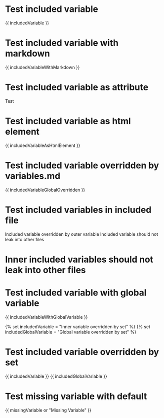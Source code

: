 # Test included variable
{{ includedVariable }}

# Test included variable with markdown
{{ includedVariableWithMarkdown }}

# Test included variable as attribute
<p style="{{ includedVariableAsAttribute }}">Test</p>

# Test included variable as html element
{{ includedVariableAsHtmlElement }}

# Test included variable overridden by variables.md
{{ includedVariableGlobalOverridden }}

# Test included variables in included file
<include src="testIncludeVariablesIncludedFile.md">
  <span id="includedVariableInnerOverridden">Included variable overridden by outer variable</span>
  <span id="includedVariableShouldNotLeakInner">Included variable should not leak into other files</span>
</include>

# Inner included variables should not leak into other files
<include src="testIncludeVariableLeakInner.md" />

# Test included variable with global variable
{{ includedVariableWithGlobalVariable }}

{% set includedVariable = "Inner variable overridden by set" %}
{% set includedGlobalVariable = "Global variable overridden by set" %}

# Test included variable overridden by set
{{ includedVariable }}
{{ includedGlobalVariable }}

# Test missing variable with default
{{ missingVariable or "Missing Variable" }}
